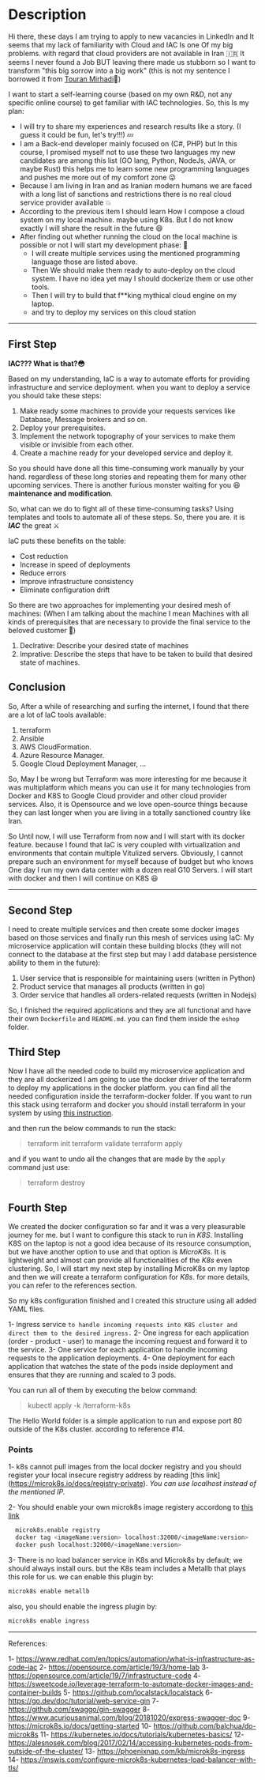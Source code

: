 # Description

Hi there, these days I am trying to apply to new vacancies in LinkedIn and It seems that my lack of familiarity with Cloud and IAC Is one Of my big problems. with regard that cloud providers are not available in Iran 🇮🇷
It seems I never found a Job BUT leaving there made us stubborn so I want to transform "this big sorrow into a big work" (this is not my sentence I borrowed it from [Touran Mirhadi](https://en.wikipedia.org/wiki/Touran_Mirhadi)🌹)

I want to start a self-learning course (based on my own R&D, not any specific online course) to get familiar with IAC technologies. So, this Is my plan:

- I will try to share my experiences and research results like a story. (I guess it could be fun, let's try!!!) 💤
- I am a Back-end developer  mainly focused on (C#, PHP) but In this course, I promised myself not to use these two languages my new candidates are among this
 list (GO lang, Python, NodeJs, JAVA, or maybe Rust) this helps me to learn some new programming languages and pushes me more out of my comfort zone 😜
- Because I am living in Iran and as Iranian modern humans we are faced with a long list of sanctions and restrictions there is no real cloud service provider available 💥
- According to the previous item I should learn How I compose a cloud system on my local machine. maybe using K8s. But I do not know exactly I will share the result in the future 😄
- After finding out whether running the cloud on the local machine is possible or not I will start my development phase: 🎉
  - I will create multiple services using the mentioned programming language those are listed above.
  - Then We should make them ready to auto-deploy on the cloud system. I have no idea yet may I should dockerize them or use other tools.
  - Then I will try to build that f**king mythical cloud engine on my laptop.
  - and try to deploy my services on this cloud station

-----

## First Step

**IAC??? What is that?😳**

Based on my understanding, IaC is a way to automate efforts for providing infrastructure and service deployment. when you want to deploy a service you should take these steps:

1. Make ready some machines to provide your requests services like Database, Message brokers and so on.
2. Deploy your prerequisites.
3. Implement the network topography of your services to make them visible or invisible from each other.
4. Create a machine ready for your developed service and deploy it.

So you should have done all this time-consuming work manually by your hand. regardless of these long stories and repeating them for many other upcoming services.
There is another furious monster waiting for you 😆 **maintenance and modification**.

So, what can we do to fight all of these time-consuming tasks?
Using templates and tools to automate all of these steps. So, there you are. it is ***IAC*** the great ⚔️

IaC puts these benefits on the table:

- Cost reduction
- Increase in speed of deployments
- Reduce errors
- Improve infrastructure consistency
- Eliminate configuration drift
  
So there are two approaches for implementing your desired mesh of machines: (When I am talking about the machine I mean Machines with all kinds of prerequisites that are necessary to provide the final service to the beloved customer 🤗)

1. Declrative: Describe your desired state of machines
2. Imprative: Describe the steps that have to be taken to build that desired state of machines.

## Conclusion

So, After a while of researching and surfing the internet, I found that there are a lot of IaC tools available:

1. terraform
2. Ansible
3. AWS CloudFormation.
4. Azure Resource Manager.
5. Google Cloud Deployment Manager, ...

So, May I be wrong but Terraform was more interesting for me because it was multiplatform which means you can use it for many technologies from Docker and K8S to Google Cloud provider and other cloud provider services. Also, it is Opensource and we love open-source things because they can last longer when you are living in a totally sanctioned country like Iran.

So Until now, I will use Terraform from now and I will start with its docker feature. because I found that IaC is very coupled with virtualization and environments that contain multiple Vitulized servers. Obviously, I cannot prepare such an environment for myself because of budget but who knows One day I run my own data center with a dozen real G10 Servers.
I will start with docker and then I will continue on K8S 😃

-----

## Second Step

I need to create multiple services and then create some docker images based on those services and finally run this mesh of services using IaC:
My microservice application will contain these building blocks (they will not connect to the database at the first step but may I add database persistence ability to them in the future):

1. User service that is responsible for maintaining users (written in Python)
2. Product service that manages all products (written in go)
3. Order service that handles all orders-related requests (written in Nodejs)

So, I finished the required applications and they are all functional and have their own `Dockerfile` and `README.md`. you can find them inside the `eshop` folder.

## Third Step

Now I have all the needed code to build my microservice application and they are all dockerized I am going to use the docker driver of the terraform to deploy my applications in the docker platform.
you can find all the needed configuration inside the terraform-docker folder. If you want to run this stack using terraform and docker you should install terraform in your system by using [this instruction](https://developer.hashicorp.com/terraform/downloads?product_intent=terraform).

and then run the below commands to run the stack:
> terraform init
> terraform validate
> terraform apply

and if you want to undo all the changes that are made by the `apply` command just use:
> terraform destroy

## Fourth Step

We created the docker configuration so far and it was a very pleasurable journey for me. but I want to configure this stack to run in *K8S*. Installing K8S on the laptop is not a good idea because of its resource consumption, but we have another option to use and that option is *MicroK8s*. It is lightweight and almost can provide all functionalities of the *K8s* even clustering. So, I will start my next step by installing MicroK8s on my laptop and then we will create a terraform configuration for *K8s*. for more details, you can refer to the references section.

So my k8s configuration finished and I created this structure using all added YAML files.

1- Ingress service `to handle incoming requests into K8S cluster and direct them to the desired ingress.`
2- One ingress for each application (order - product - user) to manage the incoming request and forward it to the service.
3- One service for each application to handle incoming requests to the application deployments.
4- One deployment for each application that watches the state of the pods inside deployment and ensures that they are running and scaled to 3 pods.

You can run all of them by executing the below command:
  > kubectl apply -k /terraform-k8s

The Hello World folder is a simple application to run and expose port 80 outside of the K8s cluster. according to reference #14.

### Points

1- k8s cannot pull images from the local docker registry and you should register your local insecure registry address by reading [this link] (https://microk8s.io/docs/registry-private). *You can use localhost instead of the mentioned IP.*

2- You should enable your own microk8s image registery accordong to [this link](https://stackoverflow.com/questions/55297278/how-to-use-local-docker-images-with-microk8s)

```bash
  microk8s.enable registry
  docker tag <imageName:version> localhost:32000/<imageName:version>
  docker push localhost:32000/<imageName:version>
```

3- There is no load balancer service in K8s and Microk8s by default; we should always install ours. but the K8s team includes a Metallb that plays this role for us. we can enable this plugin by:

``` bash
microk8s enable metallb
```

also, you should enable the ingress plugin by:

```bash
microk8s enable ingress
```

-----

References:

1- <https://www.redhat.com/en/topics/automation/what-is-infrastructure-as-code-iac>
2- <https://opensource.com/article/19/3/home-lab>
3- <https://opensource.com/article/19/7/infrastructure-code>
4- <https://sweetcode.io/leverage-terraform-to-automate-docker-images-and-container-builds>
5- <https://github.com/localstack/localstack>
6- <https://go.dev/doc/tutorial/web-service-gin>
7- <https://github.com/swaggo/gin-swagger>
8- <https://www.acuriousanimal.com/blog/20181020/express-swagger-doc>
9- <https://microk8s.io/docs/getting-started>
10- <https://github.com/balchua/do-microk8s>
11- <https://kubernetes.io/docs/tutorials/kubernetes-basics/>
12- <https://alesnosek.com/blog/2017/02/14/accessing-kubernetes-pods-from-outside-of-the-cluster/>
13- <https://phoenixnap.com/kb/microk8s-ingress>
14- <https://mswis.com/configure-microk8s-kubernetes-load-balancer-with-tls/>
